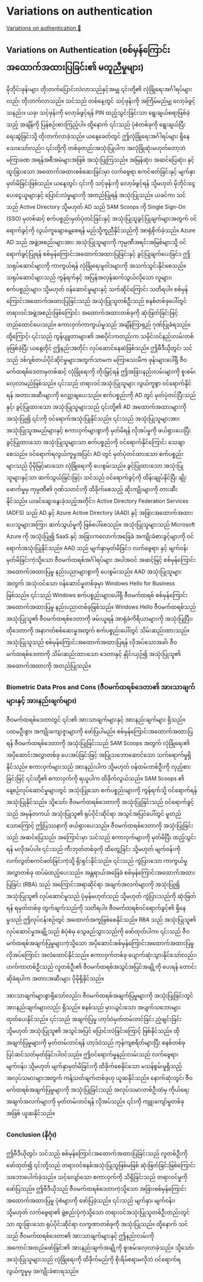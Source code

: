 # Variations on authentication

[Variations on authentication 🔗](https://www.coursera.org/learn/cybersecurity-identity-and-access-solutions-with-azure-ad/lecture/DA5Zm/variations-on-authentication)

## Variations on Authentication (စစ်မှန်ကြောင်းအထောက်အထားပြခြင်း၏ မတူညီမှုများ)

မိုဘိုင်းဖုန်းများ တိုးတက်ပြောင်းလဲလာသည်နှင့်အမျှ ၎င်းတို့၏ လုံခြုံရေးအင်္ဂါရပ်များလည်း တိုးတက်လာသည်။ သင်သည် တစ်နေ့တွင် သင့်ဖုန်းကို အကြိမ်မည်မျှ လော့ခ်ဖွင့်သနည်း။ ယခု၊ သင့်ဖုန်းကို လော့ခ်ဖွင့်ရန် PIN ထည့်သွင်းခြင်းသာ ရွေးချယ်စရာဖြစ်ခဲ့သည့် အချိန်ကို ပြန်စဉ်းစားကြည့်ပါ။ ထို့နောက် ၎င်းသည် ပုံစံတစ်ခုကို ရွေးချယ်ပြီး ရေးဆွဲခြင်းသို့ တိုးတက်လာခဲ့သည်။ ယနေ့ခေတ်တွင် ဤလုံခြုံရေးအင်္ဂါရပ်များ ရှိနေသေးသော်လည်း၊ ၎င်းတို့ကို တစ်ခုတည်းအသုံးပြုပါက အလုံခြုံဆုံးမဟုတ်တော့ဘဲ မကြာခဏ အရန်အစီအမံများအဖြစ် အသုံးပြုကြသည်။ အမြန်ဆုံး၊ အဆင်ပြေဆုံး၊ နှင့် ထူးခြားသော အထောက်အထားစစ်ဆေးခြင်းမှာ လက်ဗွေရာ စကင်ဖတ်ခြင်းနှင့် မျက်နှာမှတ်မိခြင်းဖြစ်သည်။ ယနေ့တွင်၊ ၎င်းကို သင့်ဖုန်းကို လော့ခ်ဖွင့်ရန် သို့မဟုတ် မိုဘိုင်းငွေပေးငွေယူများနှင့် ပြောင်းလဲမှုများကို အတည်ပြုရန် အသုံးပြုသည်။ ယခင်က၊ သင်သည် Active Directory သို့မဟုတ် AD သည် SAM Scoops ကို Single Sign-On (SSO) မှတစ်ဆင့် စက်ပစ္စည်းမှတ်ပုံတင်ခြင်းနှင့် အသုံးပြုသူခွင့်ပြုချက်များအတွက် ဝင်ရောက်ခွင့်ကို လွယ်ကူချောမွေ့စေရန် မည်သို့ကူညီနိုင်သည်ကို အာရုံစိုက်ခဲ့သည်။ Azure AD သည် အဖွဲ့အစည်းများအား အသုံးပြုသူများကို ကုမ္ပဏီအရင်းအမြစ်များသို့ ဝင်ရောက်ခွင့်ပြုရန် စစ်မှန်ကြောင်းအထောက်အထားပြခြင်းနှင့် ခွင့်ပြုချက်ပေးခြင်း၊ ဤသရုပ်ဆောင်များကို ကာကွယ်ရန် လုံခြုံရေးမူဝါဒများကို အသက်သွင်းနိုင်စေသည်။ သရုပ်ဆောင်များသည် ကွန်ရက်နှင့် အပြန်အလှန်ဆက်သွယ်လိုသော လူများ၊ စက်ပစ္စည်းများ၊ သို့မဟုတ် ဝန်ဆောင်မှုများနှင့် သက်ဆိုင်ကြောင်း သတိရပါ။ စစ်မှန်ကြောင်းအထောက်အထားပြခြင်းသည် အသုံးပြုသူတစ်ဦးသည် စနစ်တစ်ခုပေါ်တွင် တရားဝင်အဖွဲ့အစည်းဖြစ်ကြောင်း အထောက်အထားတစ်ခုကို ဆုံးဖြတ်ခြင်းဖြင့် တည်ထောင်ပေးသည်။ စကားဝှက်ကာကွယ်မှုသည် အချိန်ကြာရှည် ဂုဏ်ပြုခံရသည်။ ထို့ကြောင့်၊ ၎င်းသည် ကွန်ပျူတာများ၏ အစပိုင်းကတည်းက သမိုင်းဝင်နည်းလမ်းတစ်ခုဖြစ်ခဲ့ပြီး ယနေ့တိုင် ဤနည်းအတိုင်း လုပ်ဆောင်နေဆဲဖြစ်သည်။ ဤဗီဒီယိုတွင်၊ သင်သည် ဒစ်ဂျစ်တယ်ပိုင်ဆိုင်မှုများအတွက်သာမက မကြာသေးမီက ဖုန်းများပေါ်ရှိ ဇီဝမက်ထရစ်ဒေတာမှတစ်ဆင့် လုံခြုံရေးကို တိုးမြှင့်ရန် ဤအခြားနည်းလမ်းများကို စူးစမ်းလေ့လာမည်ဖြစ်သည်။ ၎င်းသည် တရားဝင်အသုံးပြုသူများ လွယ်ကူစွာ ဝင်ရောက်နိုင်ရန် အတားအဆီးများကို လျှော့ချပေးသည်။ စက်ပစ္စည်းကို AD တွင် မှတ်ပုံတင်ပြီးသည်နှင့်၊ ခွင့်ပြုထားသော အသုံးပြုသူများသည် ၎င်းတို့၏ AD အထောက်အထားများကို အသုံးပြု၍ ၎င်းကို ဝင်ရောက်အသုံးပြုနိုင်သည်။ ၎င်းသည် အသုံးပြုသူများအား အသုံးပြုသူအမည်များနှင့် စကားဝှက်များစွာကို မှတ်မိရန် လိုအပ်မှုကို ဖယ်ရှားပေးပြီး ခွင့်ပြုထားသော အသုံးပြုသူများသာ စက်ပစ္စည်းကို ဝင်ရောက်နိုင်ကြောင်း သေချာစေသည်။ ဝင်ရောက်ရလွယ်ကူမှုအပြင်၊ AD တွင် မှတ်ပုံတင်ထားသော စက်ပစ္စည်းများသည် ပိုမိုမြင့်မားသော လုံခြုံရေးကို ပေးစွမ်းသည်။ ခွင့်ပြုထားသော အသုံးပြုသူများနှင့်သာ ဆက်သွယ်ခြင်းဖြင့်၊ သင်သည် ဝင်ရောက်ခွင့်ကို ထိန်းချုပ်နိုင်ပြီး ချိုးဖောက်မှုမှ ကုမ္ပဏီ၏ ဂုဏ်သတင်းကို ထိခိုက်စေသည့် ဆိုးကျိုးများကို တားဆီးနိုင်သည်။ ယခင်ဆွေးနွေးခဲ့သည့်အတိုင်း၊ Active Directory Federation Services (ADFS) သည် AD နှင့် Azure Active Directory (AAD) နှင့် အခြားအထောက်အထားပေးသူများအကြား ဆက်သွယ်မှုကို ဖြစ်ပေါ်စေသည်။ အသုံးပြုသူများသည် Microsoft Azure ကို အသုံးပြု၍ SaaS နှင့် အခြားကလောက်အခြေခံ အကျိုးခံစားခွင့်များကို ဝင်ရောက်အသုံးပြုနိုင်သည်။ AAD သည် မျက်နှာမှတ်မိခြင်း၊ လက်ဗွေရာ၊ နှင့် မျက်ဝန်းမှတ်မိခြင်းကဲ့သို့သော ဇီဝမက်ထရစ်အင်္ဂါရပ်များ အပါအဝင် အဆင့်မြင့် စစ်မှန်ကြောင်းအထောက်အထားပြမှု နည်းပညာများစွာကို ပေးစွမ်းသည်။ AAD အသုံးပြုသူများအတွက် အသုံးဝင်သော ဝန်ဆောင်မှုတစ်ခုမှာ Windows Hello for Business ဖြစ်သည်။ ၎င်းသည် Windows စက်ပစ္စည်းများပေါ်ရှိ ဇီဝမက်ထရစ် စစ်မှန်ကြောင်းအထောက်အထားပြမှု နည်းပညာတစ်ခုဖြစ်သည်။ Windows Hello ဇီဝမက်ထရစ်သည် အသုံးပြုသူ၏ ဇီဝမက်ထရစ်ဒေတာကို ဖမ်းယူရန် အာရုံခံကိရိယာများကို အသုံးပြုပြီး၊ ထိုဒေတာကို အနာဂတ်စစ်ဆေးမှုအတွက် စက်ပစ္စည်းပေါ်တွင် သိမ်းဆည်းထားသည်။ အသုံးပြုသူသည် စစ်မှန်ကြောင်းအထောက်အထားပြရန် လိုအပ်သောအခါ၊ ဇီဝမက်ထရစ်ဒေတာကို သိမ်းဆည်းထားသော ဒေတာနှင့် နှိုင်းယှဉ်၍ အသုံးပြုသူ၏ အထောက်အထားကို အတည်ပြုသည်။

### Biometric Data Pros and Cons (ဇီဝမက်ထရစ်ဒေတာ၏ အားသာချက်များနှင့် အားနည်းချက်များ)

ဇီဝမက်ထရစ်ဒေတာတွင် ၎င်း၏ အားသာချက်များနှင့် အားနည်းချက်များ ရှိသည်။ ပထမဦးစွာ၊ အကျိုးကျေးဇူးများကို ဖော်ပြပါမည်။ စစ်မှန်ကြောင်းအထောက်အထားပြရန် ဇီဝမက်ထရစ်ဒေတာကို အသုံးပြုခြင်းသည် SAM Scoops အတွက် လုံခြုံရေး၏ အပိုဆောင်းအလွှာတစ်ခု ပေးအပ်ခြင်းဖြင့် အပြုသဘောဆောင်သော သက်ရောက်မှုရှိနိုင်သည်။ စကားဝှက်များသည် အားနည်းပါက သို့မဟုတ် ဝန်ထမ်းတစ်ဦးကို လှည့်စားခြင်းဖြင့် ၎င်းတို့၏ စကားဝှက်ကို ရယူပါက ထိခိုက်လွယ်သည်။ SAM Scoops ၏ နေ့စဉ်လုပ်ဆောင်မှုများတွင် အသုံးပြုသော စက်ပစ္စည်းများကို ကွန်ရက်သို့ ဝင်ရောက်ရန် အသုံးပြုနိုင်သည်။ သို့သော်၊ ဇီဝမက်ထရစ်ဒေတာကို အသုံးပြုခြင်းသည် ဝင်ရောက်ခွင့်သည် အမှန်တကယ် အသုံးပြုသူ၏ ရုပ်ပိုင်းဆိုင်ရာ အသွင်အပြင်ပေါ်တွင် မူတည်သောကြောင့် ဤပြဿနာကို ဖယ်ရှားပေးသည်။ ဇီဝမက်ထရစ်ဒေတာကို အသုံးပြုခြင်းသည် အဆင်ပြေသည်၊ အကြောင်းမှာ သင်သည် စကားဝှက်များကို မှတ်မိပြီး ထည့်သွင်းရန် မလိုအပ်ပါ။ ၎င်းသည် ကီးဘုတ်တစ်ခုကို ထိတွေ့ခြင်း သို့မဟုတ် မျက်ဝန်းကို လက်လွတ်စကင်ဖတ်ခြင်းကဲ့သို့ ရိုးရှင်းနိုင်သည်။ ၎င်းသည် ကွဲပြားသော ကာကွယ်မှုအလွှာတစ်ခု ထပ်မံထည့်ပေးသည်။ အန္တရာယ်အခြေခံ စစ်မှန်ကြောင်းအထောက်အထားပြခြင်း (RBA) သည် အကြောင်းအရာဆိုင်ရာ အချက်အလက်များကို အသုံးပြု၍ အသုံးပြုသူ၏ လုပ်ဆောင်မှုသည် ပုံမှန်မဟုတ်သည် သို့မဟုတ် ကွဲပြားသည်ကို ဆုံးဖြတ်ရန် ရမှတ်တစ်ခု တွက်ချက်သည်ကို သတိရပါ။ ဇီဝမက်ထရစ်ဝင်ရောက်ခွင့်၏ ရှိနေမှုသည် ဤလုပ်ငန်းစဉ်တွင် အထောက်အကူဖြစ်စေနိုင်သည်။ RBA သည် အသုံးပြုသူ၏ လုပ်ဆောင်မှုအချို့သည် စံပုံစံမှ သွေဖည်သွားသည်ကို ဖော်ထုတ်ပါက၊ ၎င်းသည် ဇီဝမက်ထရစ်အချက်ပြမှုများကဲ့သို့သော အပိုဆောင်းစစ်မှန်ကြောင်းအထောက်အထားပြမှု လိုအပ်ကြောင်း အလံထောင်နိုင်သည်။ စကားဝှက်တစ်ခု ပျောက်ဆုံးသွားနိုင်သော်လည်း၊ ဟက်ကာတစ်ဦးသည် လူတစ်ဦး၏ ဇီဝမက်ထရစ်အသွင်အပြင်အချို့ကို ပေးရန် တောင်းဆိုခံရပါက အတားအဆီးများ ပိုမိုရှိနိုင်သည်။

အားသာချက်များစွာရှိသော်လည်း၊ ဇီဝမက်ထရစ်အချက်ပြမှုများကို အသုံးပြုခြင်းတွင် အားနည်းချက်များလည်း ရှိသည်။ စနစ်သည် မှားယွင်းသော အပျက်သဘောများ ထုတ်ပေးနိုင်သည်။ ၎င်းသည် အချက်ပြမှု ဟာ့ဒ်ဝဲမှတ်တမ်းတင်ခြင်း ညံ့ဖျင်းခြင်း သို့မဟုတ် အသုံးပြုသူ၏ အသွင်အပြင် ပြောင်းလဲခြင်းကြောင့် ဖြစ်နိုင်သည်။ ထိုအချက်ပြမှုများကို မှတ်တမ်းတင်ရန် ဟာ့ဒ်ဝဲသည် ကုန်ကျစရိတ်များပြီး စနစ်တစ်ခု ပြင်ဆင်သတ်မှတ်ခြင်းပါဝင်သည်။ ဤဝင်ရောက်မှုနည်းလမ်းသည် လက်ဗွေရာ၊ မျက်ဝန်း၊ သို့မဟုတ် မျက်နှာမှတ်မိခြင်းကို ထိခိုက်စေနိုင်သော မသန်စွမ်းမှုရှိသည့် အလုပ်သမားများအတွက် ကန့်သတ်ချက်တစ်ခုဟု ယူဆနိုင်သည်။ နောက်ဆုံးတွင်၊ ဇီဝမက်ထရစ်အချက်ပြမှုများကို အသုံးပြုခြင်းသည် အလုပ်သမားတစ်ဦးထံမှ ကိုယ်ရေးအချက်အလက်များကို မှတ်တမ်းတင်ရန် လိုအပ်သည်။ ၎င်းကို ကျူးကျော်မှုတစ်ခုအဖြစ် ယူဆနိုင်သည်။

### Conclusion (နိဂုံး)

ဤဗီဒီယိုတွင်၊ သင်သည် စစ်မှန်ကြောင်းအထောက်အထားပြခြင်းသည် လူတစ်ဦးကို ဖော်ထုတ်၍ ၎င်းတို့သည် တရားဝင်စနစ်အသုံးပြုသူဖြစ်မဖြစ် ဆုံးဖြတ်ခြင်းဖြစ်ကြောင်း သဘောပေါက်ခဲ့သည်။ သင့်လျော်သော စကားဝှက်ကို သိရှိခြင်းသည် တရားဝင်မှုကို ဖော်ပြသည်။ ဤဗီဒီယိုသည် ဇီဝမက်ထရစ်ဒေတာကဲ့သို့သော အခြားစစ်မှန်ကြောင်းအထောက်အထားပြမှု ပုံစံများကို ဖော်ပြခဲ့သည်။ ၎င်းသည် မျက်နှာ၊ မျက်ဝန်း၊ သို့မဟုတ် လက်ဗွေရာ၏ ဖွဲ့စည်းပုံကဲ့သို့သော တရားဝင်အသုံးပြုသူတစ်ဦးတည်းတွင်သာ ထူးခြားသော ရုပ်ပိုင်းဆိုင်ရာ လက္ခဏာတစ်ခုကို အသုံးပြုသည်။ ထို့နောက် သင်သည် ဇီဝမက်ထရစ်ဒေတာ၏ အားသာချက်များနှင့် ဤနည်းလမ်းကို အကောင်အထည်ဖော်ခြင်း၏ အားနည်းချက်အချို့ကို စူးစမ်းလေ့လာခဲ့သည်။ သို့သော်၊ အသုံးပြုသူများသည် လုံခြုံရေးကို ထိခိုက်မည်ကို စိုးရိမ်စရာမလိုဘဲ ဝင်ရောက်ရလွယ်ကူမှုမှ အကျိုးခံစားရသည်။

